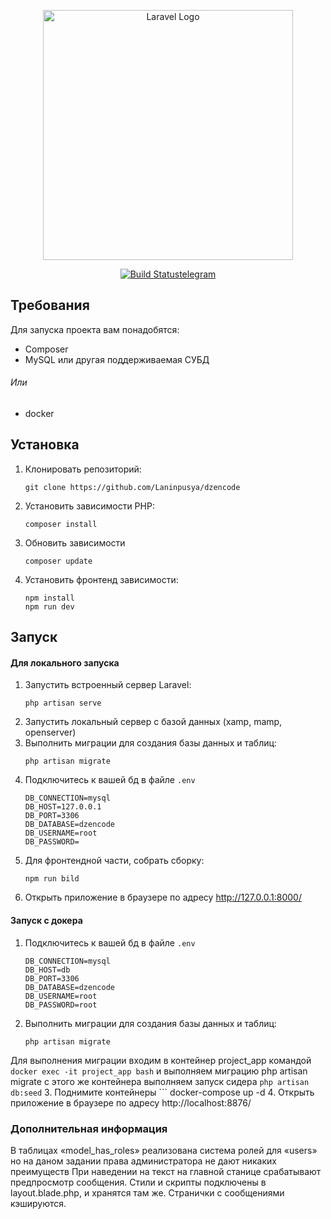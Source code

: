 <p align="center"><a href="https://laravel.com" target="_blank"><img src="https://raw.githubusercontent.com/laravel/art/master/logo-lockup/5%20SVG/2%20CMYK/1%20Full%20Color/laravel-logolockup-cmyk-red.svg" width="400" alt="Laravel Logo"></a></p>

<p align="center">
<a href="https://t.me/dmt_lanin"><img src="https://upload.wikimedia.org/wikipedia/commons/thumb/8/82/Telegram_logo.svg/50px-Telegram_logo.svg.png" alt="Build Status">telegram</a>
</p>

## Требования

Для запуска проекта вам понадобятся:

- Composer
- MySQL или другая поддерживаемая СУБД
###### Или
- docker
## Установка

1. Клонировать репозиторий:
   ```
   git clone https://github.com/Laninpusya/dzencode
2. Установить зависимости PHP:
    ```
    composer install
3. Обновить зависимости
    ```
   composer update
4. Установить фронтенд зависимости:
    ```
    npm install
    npm run dev
## Запуск
#### Для локального запуска
1. Запустить встроенный сервер Laravel:
    ```
   php artisan serve
2. Запустить локальный сервер с базой данных (xamp, mamp, openserver)
3. Выполнить миграции для создания базы данных и таблиц:
    ```
    php artisan migrate
4. Подключитесь к вашей бд в файле `.env`
    ````
    DB_CONNECTION=mysql
    DB_HOST=127.0.0.1
    DB_PORT=3306
    DB_DATABASE=dzencode
    DB_USERNAME=root
    DB_PASSWORD=
5. Для фронтендной части, собрать сборку:
    ```
    npm run bild
6. Открыть приложение в браузере по адресу http://127.0.0.1:8000/

#### Запуск с докера
1. Подключитесь к вашей бд в файле `.env`
    ````
    DB_CONNECTION=mysql
    DB_HOST=db
    DB_PORT=3306
    DB_DATABASE=dzencode
    DB_USERNAME=root
    DB_PASSWORD=root
2. Выполнить миграции для создания базы данных и таблиц:
    ```
    php artisan migrate
Для выполнения миграции входим в контейнер project_app командой `docker exec -it project_app bash` и выполняем миграцию php artisan migrate с этого же контейнера выполняем запуск cидера `php artisan db:seed`
3. Поднимите контейнеры
    ```
    docker-compose up -d
4. Открыть приложение в браузере по адресу http://localhost:8876/
### Дополнительная информация
В таблицах «model_has_roles» реализована система ролей для «users» но на даном задании права администратора не дают никаких преимуществ
При наведении на текст на главной станице срабатывают предпросмотр сообщения.
Стили и скрипты подключены в layout.blade.php, и хранятся там же.
Странички с сообщениями кэшируются.






